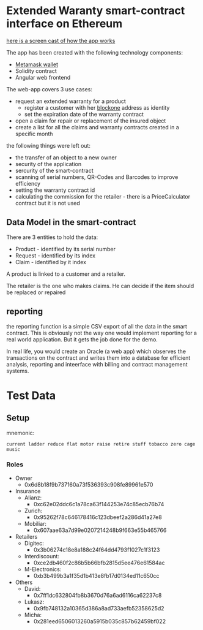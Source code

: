 # Extended Waranty smart-contract interface on Ethereum

[here is a screen cast of how the app works](https://youtu.be/87IiN8InU7A)

The app has been created with the following technology components:

* [Metamask wallet](metamask.io)
* Solidity contract
* Angular web frontend

The web-app covers 3 use cases:

* request an extended warranty for a product
    * register a customer with her [blockone](https://blockone.thomsonreuters.com/docs/) address as identity
    * set the expiration date of the warranty contract
* open a claim for repair or replacement of the insured object
* create a list for all the claims and warranty contracts created in a specific month

the following things were left out:

* the transfer of an object to a new owner
* security of the application
* sercurity of the smart-contract
* scanning of serial numbers, QR-Codes and Barcodes to improve efficiency
* setting the warranty contract id
* calculating the commission for the retailer - there is a PriceCalculator contract but it is not used

## Data Model in the smart-contract

There are 3 entities to hold the data:

* Product - identified by its serial number
* Request - identified by its index
* Claim - identified by it index

A product is linked to a customer and a retailer.

The retailer is the one who makes claims. He can decide if the item should be replaced or repaired

## reporting

the reporting function is a simple CSV export of all the data in the smart contract. This is obviously not the way one would implement reporting for a real world application. But it gets the job done for the demo.

In real life, you would create an Oracle (a web app) which observes the transactions on the contract and writes them into a database for efficient analysis, reporting and inteerface with billing and contract management systems.


# Test Data

## Setup

mnemonic: 
    
    current ladder reduce flat motor raise retire stuff tobacco zero cage music

### Roles 
* Owner
  * 0x6d8b18f9b737160a73f536393c908fe89961e570
* Insurance
  * Alianz: 
    * 0xc62e02ddc6c1a78ca63f144253e74c85ecb76b74
  * Zurich:
    * 0x95262f78c646178416c123dbeef2a286d41a27e8
  * Mobiliar:
    * 0x607aae63a7d99e0207214248b9f663e55b465766
* Retailers
  * Digitec:
    * 0x3b06274c18e8a188c24f64dd4793f1027c1f3123
  * Interdiscount:
    * 0xce2db460f2c86b5b66bfb2815d5ee476e61584ac
  * M-Electronics:
    * 0xb3b499b3a1f35d1b413e8fb17d0134ed11c650cc
* Others
  * David:
    * 0x7ff1dc632804fb8b3670d76a6ad6116ca62237c8
  * Lukasz:
    * 0x9fb748132a10365d386a8ad733aefb52358625d2
  * Micha:
    * 0x281eed6506013260a5915b035c857b62459bf022

